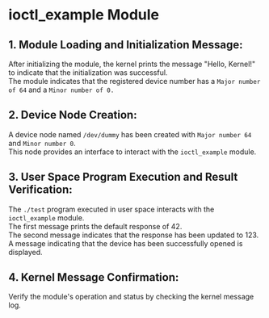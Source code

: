 # ioctl_example Module

## 1. Module Loading and Initialization Message:

After initializing the module, the kernel prints the message "Hello, Kernel!" to indicate that the initialization was successful.  
The module indicates that the registered device number has a `Major number of 64` and a `Minor number of 0.`

## 2. Device Node Creation:

A device node named `/dev/dummy` has been created with `Major number 64` and `Minor number 0`.  
This node provides an interface to interact with the `ioctl_example` module.

## 3. User Space Program Execution and Result Verification:

The `./test` program executed in user space interacts with the `ioctl_example` module.  
The first message prints the default response of 42.  
The second message indicates that the response has been updated to 123.  
A message indicating that the device has been successfully opened is displayed.

## 4. Kernel Message Confirmation:

Verify the module's operation and status by checking the kernel message log.
